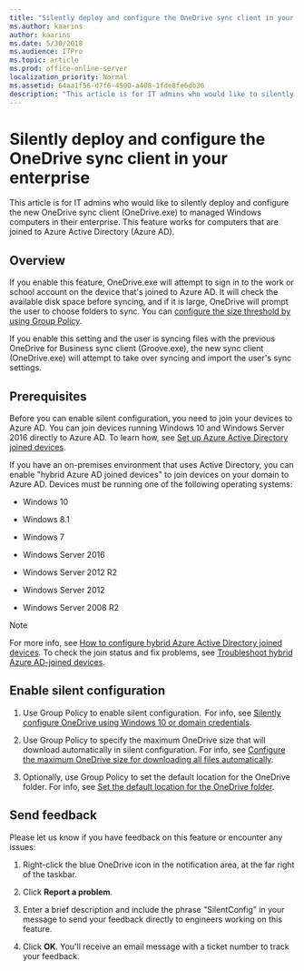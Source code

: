```yaml
---
title: "Silently deploy and configure the OneDrive sync client in your enterprise"
ms.author: kaarins
author: kaarins
ms.date: 5/30/2018
ms.audience: ITPro
ms.topic: article
ms.prod: office-online-server
localization_priority: Normal
ms.assetid: 64aa1f56-d7f6-4500-a408-1fde8fe6db36
description: "This article is for IT admins who would like to silently deploy and configure the new OneDrive sync client (OneDrive.exe) to managed Windows computers in their enterprise. This feature works for computers that are joined to Azure Active Directory (Azure AD)."
---
```


# Silently deploy and configure the OneDrive sync client in your enterprise

This article is for IT admins who would like to silently deploy and configure the new OneDrive sync client (OneDrive.exe) to managed Windows computers in their enterprise. This feature works for computers that are joined to Azure Active Directory (Azure AD).
  
## Overview

If you enable this feature, OneDrive.exe will attempt to sign in to the work or school account on the device that's joined to Azure AD. It will check the available disk space before syncing, and if it is large, OneDrive will prompt the user to choose folders to sync. You can [configure the size threshold by using Group Policy](use-group-policy.md#MaxOneDriveSize). 
  
If you enable this setting and the user is syncing files with the previous OneDrive for Business sync client (Groove.exe), the new sync client (OneDrive.exe) will attempt to take over syncing and import the user's sync settings. 
  
## Prerequisites

Before you can enable silent configuration, you need to join your devices to Azure AD. You can join devices running Windows 10 and Windows Server 2016 directly to Azure AD. To learn how, see [Set up Azure Active Directory joined devices](https://go.microsoft.com/fwlink/?linkid=864414).
  
If you have an on-premises environment that uses Active Directory, you can enable "hybrid Azure AD joined devices" to join devices on your domain to Azure AD. Devices must be running one of the following operating systems:
  
- Windows 10 
    
- Windows 8.1 
    
- Windows 7 
    
- Windows Server 2016 
    
- Windows Server 2012 R2 
    
- Windows Server 2012 
    
- Windows Server 2008 R2
    
> [!NOTE]
> For more info, see [How to configure hybrid Azure Active Directory joined devices](https://go.microsoft.com/fwlink/?linkid=864140). To check the join status and fix problems, see [Troubleshoot hybrid Azure AD-joined devices](https://go.microsoft.com/fwlink/?linkid=864415). 
  
## Enable silent configuration

1. Use Group Policy to enable silent configuration.  For info, see [Silently configure OneDrive using Windows 10 or domain credentials](use-group-policy.md#SilentConfig).
    
2. Use Group Policy to specify the maximum OneDrive size that will download automatically in silent configuration. For info, see [Configure the maximum OneDrive size for downloading all files automatically](use-group-policy.md#MaxOneDriveSize).
    
3. Optionally, use Group Policy to set the default location for the OneDrive folder. For info, see [Set the default location for the OneDrive folder](use-group-policy.md#DefaultRootDir).
    
## Send feedback
<a name="sendfeedback"> </a>

Please let us know if you have feedback on this feature or encounter any issues:
  
1. Right-click the blue OneDrive icon in the notification area, at the far right of the taskbar.
    
2. Click **Report a problem**.
    
3. Enter a brief description and include the phrase "SilentConfig" in your message to send your feedback directly to engineers working on this feature. 
    
4. Click **OK**. You'll receive an email message with a ticket number to track your feedback.
    

